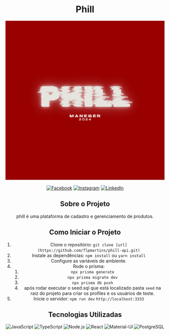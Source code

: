 <div align="center">

# Phill

![Logo](https://github.com/flpmartins/phill-frontend/blob/main/src/assets/logoPage.png?raw=true)

[![Facebook](https://img.shields.io/badge/Facebook-1877F2?style=for-the-badge&logo=facebook&logoColor=white)](https://www.facebook.com/seu-usuario)
[![Instagram](https://img.shields.io/badge/Instagram-E4405F?style=for-the-badge&logo=instagram&logoColor=white)](https://www.instagram.com/seu-usuario/)
[![LinkedIn](https://img.shields.io/badge/LinkedIn-0077B5?style=for-the-badge&logo=linkedin&logoColor=white)](https://www.linkedin.com/in/seu-usuario/)

## Sobre o Projeto
phill é uma plataforma de cadastro e gerenciamento de produtos.

## Como Iniciar o Projeto

1. Clone o repositório: `git clone [url](https://github.com/flpmartins/phill-api.git)`
2. Instale as dependências: `npm install` ou `yarn install`
3. Configure as variáveis de ambiente.
4. Rode o prisma:
   1. `npx prisma generate`
   2. `npx prisma migrate dev`
   3. `npx prisma db push`
   4. após rodar executar o seed.sql que está localizado pasta `seed` na raiz do projeto para criar os profiles e os usuários de teste.
5. Inicie o servidor: `npm run dev`
   `http://localhost:3333`

## Tecnologias Utilizadas
<img alt="JavaScript" src="https://img.shields.io/badge/JavaScript-F7DF1E?style=for-the-badge&logo=javascript&logoColor=black">
<img alt="TypeScript" src="https://img.shields.io/badge/TypeScript-007ACC?style=for-the-badge&logo=typescript&logoColor=white">
<img alt="Node.js" src="https://img.shields.io/badge/Node.js-43853D?style=for-the-badge&logo=node.js&logoColor=white">
<img alt="React" src="https://img.shields.io/badge/React-20232A?style=for-the-badge&logo=react&logoColor=61DAFB">
<img alt="Material-UI" src="https://img.shields.io/badge/Material--UI-0081CB?style=for-the-badge&logo=material-ui&logoColor=white">
<img alt="PostgreSQL" src="https://img.shields.io/badge/PostgreSQL-316192?style=for-the-badge&logo=postgresql&logoColor=white">
</div>
